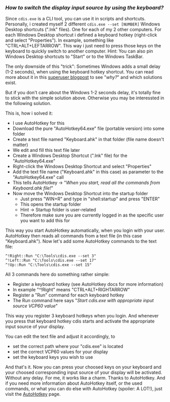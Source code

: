 ### _How to switch the display input source by using the keyboard?_

Since `cdis.exe` is a CLI tool, you can use it in scripts and shortcuts. Personally, i created myself 2 different `cdis.exe --set [NUMBER]` Windows Desktop shortcuts (".lnk" files). One for each of my 2 other computers. For each Windows Desktop shortcut i defined a keyboard hotkey (right-click and select "Properties"). In example, something like "CTRL+ALT+LEFTARROW". This way i just need to press those keys on the keyboard to quickly switch to another computer. Hint: You can also pin Windows Desktop shortcuts to "Start" or to the Windows TaskBar.

The only downside of this "trick": Sometimes Windows adds a small delay (1-2 seconds), when using the keyboard hotkey shortcut. You can read more about it in this [superuser blogpost](https://superuser.com/questions/426947/slow-windows-desktop-keyboard-shortcuts) to see "_why?_" and which solutions exist.

But if you don't care about the Windows 1-2 seconds delay, it's totally fine to stick with the simple solution above. Otherwise you may be interessted in the following solution.

This is, how i solved it:
- I use AutoHotkey for this
- Download the pure "AutoHotkey64.exe" file (portable version) into some folder
- Create a text file named "Keyboard.ahk" in that folder (file name doesn't matter)
- We edit and fill this text file later
- Create a Windows Desktop Shortcut (".lnk" file) for the "AutoHotkey64.exe"
- Right-click the Windows Desktop Shortcut and select "Properties"
- Add the text file name ("Keyboard.ahk" in this case) as parameter to the "AutoHotkey64.exe" call
- This tells AutoHotkey -> "_When you start, read all the commands from Keyboard.ahk file!_"
- Now move the Windows Desktop Shortcut into the startup folder
  - Just press "WIN+R" and type in "shell:startup" and press "ENTER"
  - This opens the startup folder
  - Hint -> Startup folder is user-related
  - Therefore make sure you are currently logged in as the specific user you want to add this for

This way you start AutoHotkey automatically, when you login with your user. AutoHotkey then reads all commands from a text file (in this case "Keyboard.ahk"). Now let's add some AutoHotkey commands to the text file:

```
^!Right::Run "C:\Tools\cdis.exe --set 3"
^!Left::Run "C:\Tools\cdis.exe --set 17"
^!Up::Run "C:\Tools\cdis.exe --set 15"
```

All 3 commands here do something rather simple:
- Register a keyboard hotkey (see AutoHotkey docs for more information)
- In example "^!Right" means "CTRL+ALT+RIGHTARROW"
- Register a "Run" command for each keyboard hotkey
- The Run command here says "_Start cdis.exe with appropriate input source VCP60 value_"

This way you register 3 keyboard hotkeys when you login. And whenever you press that keyboard hotkey cdis starts and activate the appropriate input source of your display.

You can edit the text file and adjust it accordingly, to
- set the correct path where your "cdis.exe" is located
- set the correct VCP60 values for your display
- set the keyboard keys you wish to use

And that's it. Now you can press your choosed keys on your keyboard and your choosed corresponding input source of your display will be activated. Without any delay. For me, it works like a charm. Thanks to AutoHotkey. And if you need more information about AutoHotkey itself, or the used commands, or what you can do else with AutoHotkey (spoiler: A LOT!), just visit the [AutoHotkey](https://www.autohotkey.com) page.
